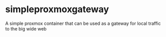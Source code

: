 # simpleproxmoxgateway
A simple proxmox container that can be used as a gateway for local traffic to the big wide web
